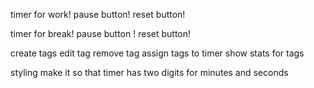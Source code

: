 timer for work!
pause button!
reset button!

timer for break!
pause button !
reset button!



create tags
edit tag
remove tag
assign tags to timer
show stats for tags

styling
  make it so that timer has two digits for minutes and seconds

